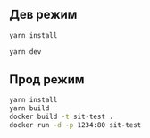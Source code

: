 ## Дев режим

```bash
yarn install

yarn dev
```

## Прод режим

```bash
yarn install
yarn build
docker build -t sit-test .
docker run -d -p 1234:80 sit-test
```
